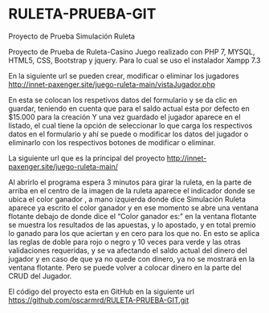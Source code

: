 # RULETA-PRUEBA-GIT
Proyecto de Prueba Simulación Ruleta

Proyecto de Prueba de Ruleta-Casino Juego realizado con PHP 7, MYSQL, HTML5, CSS, Bootstrap y jquery. Para lo cual se uso el instalador Xampp 7.3

En la siguiente url se pueden crear, modificar o eliminar los jugadores http://innet-paxenger.site/juego-ruleta-main/vistaJugador.php

En esta se colocan los respetivos datos del formulario y se da clic en guardar, teniendo en cuenta que para el saldo actual esta por defecto en $15.000 para la creación Y una vez guardado el jugador aparece en el listado, el cual tiene la opción de seleccionar lo que carga los respectivos datos en el formulario y ahí se puede o modificar los datos del jugador o eliminarlo con los respectivos botones de modificar o eliminar.


La siguiente url que es la principal del proyecto http://innet-paxenger.site/juego-ruleta-main/

Al abrirlo el programa espera 3 minutos para girar la ruleta, en la parte de arriba en el centro de la imagen de la ruleta aparece el indicador donde se ubica el color ganador , a mano izquierda donde dice Simulación Ruleta aparece ya escrito el color ganador y en ese momento se abre una ventana flotante debajo de donde dice el “Color ganador es:” en la ventana flotante se muestra los resultados de las apuestas, y lo apostado, y en total premio lo ganado para los que aciertan y en cero para los que no. En esto se aplica las reglas de doble para rojo o negro y 10 veces para verde y las otras validaciones requeridas, y se va afectando el saldo actual del dinero del jugador y en caso de que ya no quede con dinero, ya no se mostrará en la ventana flotante. Pero se puede volver a colocar dinero en la parte del CRUD del Jugador.

 El código del proyecto esta en GitHub en la siguiente url https://github.com/oscarmrd/RULETA-PRUEBA-GIT.git
